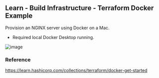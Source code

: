 ## Learn - Build Infrastructure - Terraform Docker Example
Provision an NGINX server using Docker on a Mac.
- Required local Docker Desktop running.

![image](https://user-images.githubusercontent.com/33342822/150630232-e34d2dfb-95fa-4dfb-a954-d4724edd7122.png)

### Reference
https://learn.hashicorp.com/collections/terraform/docker-get-started
